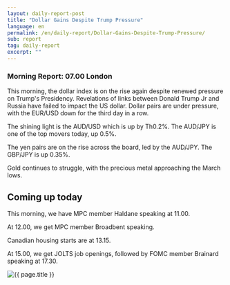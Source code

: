 ```yaml
---
layout: daily-report-post
title: "Dollar Gains Despite Trump Pressure"
language: en
permalink: /en/daily-report/Dollar-Gains-Despite-Trump-Pressure/
sub: report
tag: daily-report
excerpt: ""
---
```

### Morning Report: 07.00 London

This morning, the dollar index is on the rise again despite renewed pressure on Trump's Presidency. Revelations of links between Donald Trump Jr and Russia have failed to impact the US dollar. Dollar pairs are under pressure, with the EUR/USD down for the third day in a row.

The shining light is the AUD/USD which is up by Th0.2%. The AUD/JPY is one of the top movers today, up 0.5%.

The yen pairs are on the rise across the board, led by the AUD/JPY. The GBP/JPY is up 0.35%.

Gold continues to struggle, with the precious metal approaching the March lows. 

## Coming up today

This morning, we have MPC member Haldane speaking at 11.00.

At 12.00, we get MPC member Broadbent speaking. 

Canadian housing starts are at 13.15. 

At 15.00, we get JOLTS job openings, followed by FOMC member Brainard speaking at 17.30.  


<p><img src="{{ "/assets/images/daily-report/2017-07-11_07-34-02.jpg" | relative_url }}" alt="{{ page.title }}" title="{{ page.title }}"></p>